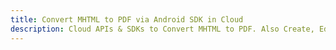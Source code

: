 ---title: Convert MHTML to PDF via Android SDK in Clouddescription: Cloud APIs & SDKs to Convert MHTML to PDF. Also Create, Edit & Render Microsoft Word & OpenOffice documents in the Cloud.---